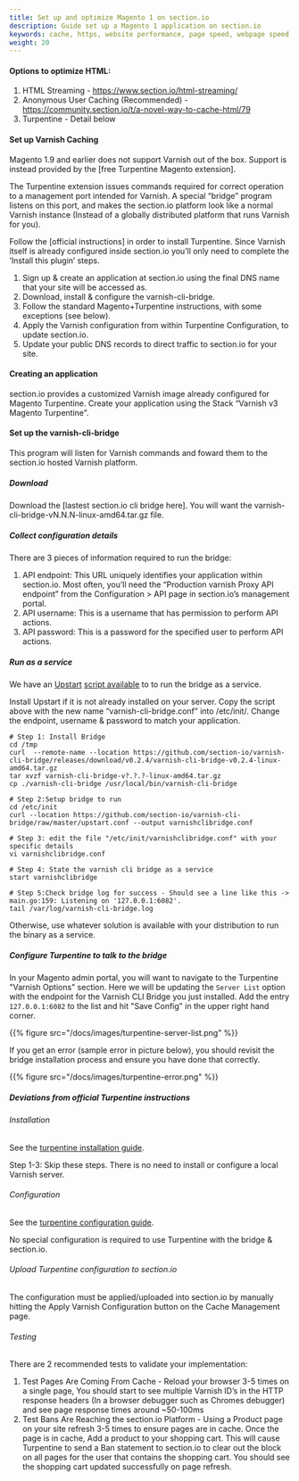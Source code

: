 ```yaml
---
title: Set up and optimize Magento 1 on section.io
description: Guide set up a Magento 1 application on section.io
keywords: cache, https, website performance, page speed, webpage speed, website security, content delivery network, CDN
weight: 20
---
```

#### Options to optimize HTML:

1.  HTML Streaming - https://www.section.io/html-streaming/
2.  Anonymous User Caching (Recommended) - https://community.section.io/t/a-novel-way-to-cache-html/79
3.  Turpentine - Detail below

#### Set up Varnish Caching

Magento 1.9 and earlier does not support Varnish out of the box. Support is instead provided by the [free Turpentine Magento extension].

The Turpentine extension issues commands required for correct operation to a management port intended for Varnish. A special “bridge” program listens on this port, and makes the section.io platform look like a normal Varnish instance (Instead of a globally distributed platform that runs Varnish for you).

Follow the [official instructions] in order to install Turpentine. Since Varnish itself is already configured inside section.io you’ll only need to complete the ‘Install this plugin’ steps.

1.  Sign up & create an application at section.io using the final DNS name that your site will be accessed as.
2.  Download, install & configure the varnish-cli-bridge.
3.  Follow the standard Magento+Turpentine instructions, with some exceptions (see below).
4.  Apply the Varnish configuration from within Turpentine Configuration, to update section.io.
5.  Update your public DNS records to direct traffic to section.io for your site.

#### Creating an application

section.io provides a customized Varnish image already configured for Magento Turpentine. Create your application using the Stack “Varnish v3 Magento Turpentine”.

#### Set up the varnish-cli-bridge

This program will listen for Varnish commands and foward them to the section.io hosted Varnish platform.

##### Download

Download the [lastest section.io cli bridge here]. You will want the varnish-cli-bridge-vN.N.N-linux-amd64.tar.gz file.

##### Collect configuration details

There are 3 pieces of information required to run the bridge:

1.  API endpoint: This URL uniquely identifies your application within section.io. Most often, you’ll need the “Production varnish Proxy API endpoint” from the Configuration &gt; API page in section.io’s management portal.
2.  API username: This is a username that has permission to perform API actions.
1.  API password: This is a password for the specified user to perform API actions.

##### Run as a service

We have an [Upstart](http://upstart.ubuntu.com/) [script available](https://github.com/section-io/varnish-cli-bridge/blob/master/upstart.conf) to to run the bridge as a service.

Install Upstart if it is not already installed on your server. Copy the script above with the new name “varnish-cli-bridge.conf” into /etc/init/. Change the endpoint, username & password to match your application.

    # Step 1: Install Bridge
    cd /tmp
    curl  --remote-name --location https://github.com/section-io/varnish-cli-bridge/releases/download/v0.2.4/varnish-cli-bridge-v0.2.4-linux-amd64.tar.gz
    tar xvzf varnish-cli-bridge-v?.?.?-linux-amd64.tar.gz
    cp ./varnish-cli-bridge /usr/local/bin/varnish-cli-bridge

    # Step 2:Setup bridge to run
    cd /etc/init
    curl --location https://github.com/section-io/varnish-cli-bridge/raw/master/upstart.conf --output varnishclibridge.conf

    # Step 3: edit the file "/etc/init/varnishclibridge.conf" with your specific details
    vi varnishclibridge.conf

    # Step 4: State the varnish cli bridge as a service
    start varnishclibridge

    # Step 5:Check bridge log for success - Should see a line like this -> main.go:159: Listening on '127.0.0.1:6082'.
    tail /var/log/varnish-cli-bridge.log

Otherwise, use whatever solution is available with your distribution to run the binary as a service.

##### Configure Turpentine to talk to the bridge

In your Magento admin portal, you will want to navigate to the Turpentine "Varnish Options" section. Here we will be updating the `Server List` option with the endpoint for the Varnish CLI Bridge you just installed. Add the entry `127.0.0.1:6082` to the list and hit "Save Config" in the upper right hand corner.

{{% figure src="/docs/images/turpentine-server-list.png" %}}

If you get an error (sample error in picture below), you should revisit the bridge installation process and ensure you have done that correctly.

{{% figure src="/docs/images/turpentine-error.png" %}}

##### Deviations from official Turpentine instructions

###### Installation

See the [turpentine installation guide](https://github.com/nexcess/magento-turpentine/wiki/Installation).

Step 1-3: Skip these steps. There is no need to install or configure a local Varnish server.

###### Configuration

See the [turpentine configuration guide](https://github.com/nexcess/magento-turpentine/wiki/Configuration).

No special configuration is required to use Turpentine with the bridge & section.io.

###### Upload Turpentine configuration to section.io

The configuration must be applied/uploaded into section.io by manually hitting the Apply Varnish Configuration button on the Cache Management page.

###### Testing

There are 2 recommended tests to validate your implementation:

1.  Test Pages Are Coming From Cache - Reload your browser 3-5 times on a single page, You should start to see multiple Varnish ID’s in the HTTP response headers (In a browser debugger such as Chromes debugger) and see page response times around ~50-100ms
2.  Test Bans Are Reaching the section.io Platform - Using a Product page on your site refresh 3-5 times to ensure pages are in cache. Once the page is in cache, Add a product to your shopping cart. This will cause Turpentine to send a Ban statement to section.io to clear out the block on all pages for the user that contains the shopping cart. You should see the shopping cart updated successfully on page refresh.
